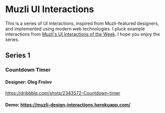 Muzli UI Interactions
=====================

This is a series of UI interactions, inspired from Muzli-featured designers, and implemented using modern web technologies. I pluck example interactions from [Muzli's UI Interactions of the Week](https://medium.muz.li/@usemuzli). I hope you enjoy the series.

Series 1
--------
### Countdown Timer
#### Designer: Oleg Frolov
https://dribbble.com/shots/2343572-Countdown-timer
#### Demo: https://muzli-design-interactions.herokuapp.com/

